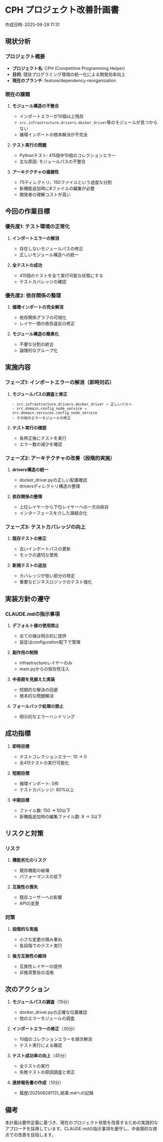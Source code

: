 # CPH プロジェクト改善計画書
作成日時: 2025-06-28 11:31

## 現状分析

### プロジェクト概要
- **プロジェクト名**: CPH (Competitive Programming Helper)
- **目的**: 競技プログラミング環境の統一化による開発効率向上
- **現在のブランチ**: feature/dependency-reorganization

### 現在の課題
1. **モジュール構造の不整合**
   - インポートエラーが10個以上残存
   - `src.infrastructure.drivers.docker_driver`等のモジュールが見つからない
   - 循環インポートの根本解決が不完全

2. **テスト実行の問題**
   - Pythonテスト: 415個中10個のコレクションエラー
   - 主な原因: モジュールパスの不整合

3. **アーキテクチャの複雑性**
   - 75ディレクトリ、150ファイルという過度な分割
   - 新機能追加時に8ファイルの編集が必要
   - 開発者の理解コストが高い

## 今回の作業目標

### 優先度1: テスト環境の正常化
1. **インポートエラーの解消**
   - 存在しないモジュールパスの修正
   - 正しいモジュール構造への統一

2. **全テストの成功**
   - 415個のテストを全て実行可能な状態にする
   - テストカバレッジの確認

### 優先度2: 依存関係の整理
1. **循環インポートの完全解消**
   - 依存関係グラフの可視化
   - レイヤー間の依存違反の修正

2. **モジュール構造の簡素化**
   - 不要な分割の統合
   - 論理的なグループ化

## 実施内容

### フェーズ1: インポートエラーの解消（即時対応）
1. **モジュールパスの調査と修正**
   ```
   - src.infrastructure.drivers.docker_driver → 正しいパスへ
   - src.domain.config_node_service → src.domain.services.config_node_service
   - その他のエラーモジュールの修正
   ```

2. **テスト実行の確認**
   - 各修正後にテストを実行
   - エラー数の減少を確認

### フェーズ2: アーキテクチャの改善（段階的実施）
1. **drivers構造の統一**
   - docker_driver.pyの正しい配置確認
   - driversディレクトリ構造の整理

2. **依存関係の整理**
   - 上位レイヤーから下位レイヤーへの一方向依存
   - インターフェースを介した疎結合化

### フェーズ3: テストカバレッジの向上
1. **既存テストの修正**
   - 古いインポートパスの更新
   - モックの適切な使用

2. **新規テストの追加**
   - カバレッジが低い部分の特定
   - 重要なビジネスロジックのテスト強化

## 実装方針の遵守

### CLAUDE.mdの指示事項
1. **デフォルト値の使用禁止**
   - 全ての値は明示的に提供
   - 設定はconfiguration配下で管理

2. **副作用の制限**
   - infrastructureレイヤーのみ
   - main.pyからの依存性注入

3. **中長期を見据えた実装**
   - 短期的な解決の回避
   - 根本的な問題解決

4. **フォールバック処理の禁止**
   - 明示的なエラーハンドリング

## 成功指標

1. **即時目標**
   - テストコレクションエラー: 10 → 0
   - 全415テストの実行可能化

2. **短期目標**
   - 循環インポート: 0件
   - テストカバレッジ: 80%以上

3. **中期目標**
   - ファイル数: 150 → 50以下
   - 新機能追加時の編集ファイル数: 8 → 3以下

## リスクと対策

### リスク
1. **機能劣化のリスク**
   - 既存機能の破壊
   - パフォーマンスの低下

2. **互換性の喪失**
   - 既存ユーザーへの影響
   - APIの変更

### 対策
1. **段階的な実施**
   - 小さな変更の積み重ね
   - 各段階でのテスト実行

2. **後方互換性の維持**
   - 互換性レイヤーの提供
   - 非推奨警告の活用

## 次のアクション

1. **モジュールパスの調査**（15分）
   - docker_driver.pyの正確な位置確認
   - 他のエラーモジュールの調査

2. **インポートエラーの修正**（30分）
   - 10個のコレクションエラーを順次解消
   - テスト実行による確認

3. **テスト成功率の向上**（45分）
   - 全テストの実行
   - 失敗テストの原因調査と修正

4. **進捗報告書の作成**（10分）
   - 履歴/202506281131_結果.mdへの記録

## 備考

本計画は要件定義に基づき、現在のプロジェクト状態を改善するための実践的なアプローチを採用しています。CLAUDE.mdの指示事項を厳守し、中長期的な視点での改善を目指します。